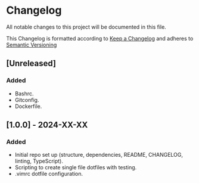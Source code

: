 # Changelog

All notable changes to this project will be documented in this file.

This Changelog is formatted according to [Keep a Changelog](https://keepachangelog.com/en/1.1.0/) and adheres to [Semantic Versioning](https://semver.org/spec/v2.0.0.html)

## [Unreleased]

### Added

- Bashrc.
- Gitconfig.
- Dockerfile.

## [1.0.0] - 2024-XX-XX

### Added

- Initial repo set up (structure, dependencies, README, CHANGELOG, linting, TypeScript).
- Scripting to create single file dotfiles with testing.
- .vimrc dotfile configuration.
